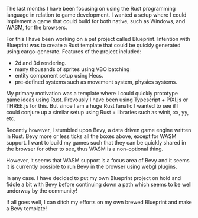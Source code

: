 The last months I have been focusing on using the Rust programming language in relation to game development.
I wanted a setup where I could implement a game that could build for both native, such as Windows, and WASM, for the browsers.

For this I have been working on a pet project called Blueprint.
Intention with Blueprint was to create a Rust template that could be quickly generated using cargo-generate.
Features of the project included:
- 2d and 3d rendering.
- many thousands of sprites using VBO batching
- entity component setup using Hecs.
- pre-defined systems such as movement system, physics systems.

My primary motivation was a template where I could quickly prototype game ideas using Rust.
Prevously I have been using Typescript + PIXI.js or THREE.js for this.
But since I am a huge Rust fanatic I wanted to see if I could conjure up a similar setup using Rust + libraries such as winit, xx, yy, etc.

Recently however, I stumbled upon Bevy, a data driven game engine written in Rust.
Bevy more or less ticks all the boxes above, except for WASM support.
I want to build my games such that they can be quickly shared in the browser for other to see, thus WASM is a non-optional thing. 

However, it seems that WASM support is a focus area of Bevy and it seems it is currently possible to run Bevy in the browser using webgl plugins.

In any case.
I have decided to put my own Blueprint project on hold and fiddle a bit with Bevy before continuing down a path which seems to be well underway by the community!

If all goes well, I can ditch my efforts on my own brewed Blueprint and make a Bevy template!

